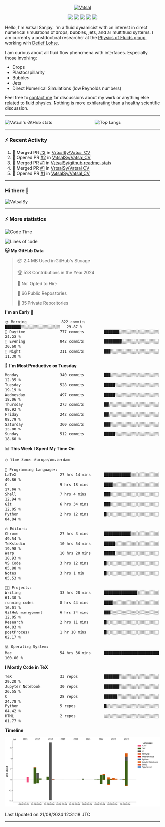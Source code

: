 <center>

[<img alt="Vatsal" width="200px" src="https://www.dropbox.com/s/dxyybgtblo8er6h/Logo_Vatsal_Vector.png?raw=1">](https://www.vatsalsanjay.com)

[<img src="https://img.shields.io/badge/googlescholar-4285F4?&style=for-the-badge&logo=googlescholar&logoColor=white">](https://scholar.google.com/citations?hl=en&user=67aQviYAAAAJ)
[<img src="https://img.shields.io/static/v1.svg?&style=for-the-badge&logo=ResearchGate&label=&message=ResearchGate&logoColor=white&color=green">](https://www.researchgate.net/profile/Vatsal-Sanjay-2)
[<img src="https://img.shields.io/badge/twitter-1DA1F2?&style=for-the-badge&logo=twitter&logoColor=white">](https://twitter.com/VatsalSanjay)
[<img src="https://img.shields.io/badge/linkedin-0A66C2?&style=for-the-badge&logo=linkedin">](https://www.linkedin.com/in/vatsalsanjay/)
[<img src="https://img.shields.io/badge/orcid-A6CE39?&style=for-the-badge&logo=orcid&logoColor=white">](https://orcid.org/0000-0002-4293-6099)

</center>

Hello, I'm Vatsal Sanjay. I'm a fluid dynamicist with an interest in direct numerical simulations of drops, bubbles, jets, and all multifluid systems. I am currently a postdoctoral researcher at the [Physics of Fluids group](https://pof.tnw.utwente.nl), working with [Detlef Lohse](https://en.wikipedia.org/wiki/Detlef_Lohse). 

I am curious about all fluid flow phenomena with interfaces. Especially those involving:

- Drops
- Plastocapillarity
- Bubbles
- Jets
- Direct Numerical Simulations (low Reynolds numbers)

Feel free to [contact me](mailto:contact@vatsalsanjay.com) for discussions about my work or anything else related to fluid physics. Nothing is more exhilarating than a healthy scientific discussion.

<!-- ![Vatsal's GitHub stats](https://github-readme-stats-xi-wine-74.vercel.app/api?username=VatsalSy&show_icons=true&theme=vision-friendly-dark)

![Top Langs](https://github-readme-stats-xi-wine-74.vercel.app/api/top-langs/?username=VatsalSy&layout=compact&theme=vision-friendly-dark) -->

---
<div style="display: flex; justify-content: space-between;">
    <img src="https://github-readme-stats-xi-wine-74.vercel.app/api?username=VatsalSy&show_icons=true&theme=vision-friendly-dark" alt="Vatsal's GitHub stats" style="width: 55%;">
    <img src="https://github-readme-stats-xi-wine-74.vercel.app/api/top-langs/?username=VatsalSy&layout=compact&theme=vision-friendly-dark" alt="Top Langs" style="width: 42%;">
</div>

---

### :zap: Recent Activity

<!--START_SECTION:activity-->
1. 🎉 Merged PR [#2](https://github.com/VatsalSy/Vatsal_CV/pull/2) in [VatsalSy/Vatsal_CV](https://github.com/VatsalSy/Vatsal_CV)
2. 💪 Opened PR [#2](https://github.com/VatsalSy/Vatsal_CV/pull/2) in [VatsalSy/Vatsal_CV](https://github.com/VatsalSy/Vatsal_CV)
3. 🎉 Merged PR [#1](https://github.com/VatsalSy/github-readme-stats/pull/1) in [VatsalSy/github-readme-stats](https://github.com/VatsalSy/github-readme-stats)
4. 🎉 Merged PR [#1](https://github.com/VatsalSy/Vatsal_CV/pull/1) in [VatsalSy/Vatsal_CV](https://github.com/VatsalSy/Vatsal_CV)
5. 💪 Opened PR [#1](https://github.com/VatsalSy/Vatsal_CV/pull/1) in [VatsalSy/Vatsal_CV](https://github.com/VatsalSy/Vatsal_CV)
<!--END_SECTION:activity-->
---

### Hi there 👋
<p align="left"> <img src="https://komarev.com/ghpvc/?username=VatsalSy&label=Profile%20views&color=orange&style=for-the-badge" alt="VatsalSy" /> </p>

---
### :zap: More statistics

<!--START_SECTION:waka-->
![Code Time](http://img.shields.io/badge/Code%20Time-201%20hrs%2015%20mins-blue)

![Lines of code](https://img.shields.io/badge/From%20Hello%20World%20I%27ve%20Written-20.3%20million%20lines%20of%20code-blue)

**🐱 My GitHub Data** 

> 📦 2.4 MB Used in GitHub's Storage 
 > 
> 🏆 528 Contributions in the Year 2024
 > 
> 🚫 Not Opted to Hire
 > 
> 📜 66 Public Repositories 
 > 
> 🔑 35 Private Repositories 
 > 
**I'm an Early 🐤** 

```text
🌞 Morning                822 commits         ███████░░░░░░░░░░░░░░░░░░   29.87 % 
🌆 Daytime                777 commits         ███████░░░░░░░░░░░░░░░░░░   28.23 % 
🌃 Evening                842 commits         ████████░░░░░░░░░░░░░░░░░   30.60 % 
🌙 Night                  311 commits         ███░░░░░░░░░░░░░░░░░░░░░░   11.30 % 
```
📅 **I'm Most Productive on Tuesday** 

```text
Monday                   340 commits         ███░░░░░░░░░░░░░░░░░░░░░░   12.35 % 
Tuesday                  528 commits         █████░░░░░░░░░░░░░░░░░░░░   19.19 % 
Wednesday                497 commits         █████░░░░░░░░░░░░░░░░░░░░   18.06 % 
Thursday                 273 commits         ██░░░░░░░░░░░░░░░░░░░░░░░   09.92 % 
Friday                   242 commits         ██░░░░░░░░░░░░░░░░░░░░░░░   08.79 % 
Saturday                 360 commits         ███░░░░░░░░░░░░░░░░░░░░░░   13.08 % 
Sunday                   512 commits         █████░░░░░░░░░░░░░░░░░░░░   18.60 % 
```


📊 **This Week I Spent My Time On** 

```text
🕑︎ Time Zone: Europe/Amsterdam

💬 Programming Languages: 
LaTeX                    27 hrs 14 mins      ████████████░░░░░░░░░░░░░   49.86 % 
C                        9 hrs 18 mins       ████░░░░░░░░░░░░░░░░░░░░░   17.06 % 
Shell                    7 hrs 4 mins        ███░░░░░░░░░░░░░░░░░░░░░░   12.94 % 
Git                      6 hrs 34 mins       ███░░░░░░░░░░░░░░░░░░░░░░   12.05 % 
Python                   2 hrs 12 mins       █░░░░░░░░░░░░░░░░░░░░░░░░   04.04 % 

🔥 Editors: 
Chrome                   27 hrs 3 mins       ████████████░░░░░░░░░░░░░   49.54 % 
TeXstudio                10 hrs 54 mins      █████░░░░░░░░░░░░░░░░░░░░   19.98 % 
Warp                     10 hrs 20 mins      █████░░░░░░░░░░░░░░░░░░░░   18.93 % 
VS Code                  3 hrs 12 mins       █░░░░░░░░░░░░░░░░░░░░░░░░   05.88 % 
Notes                    3 hrs 1 min         █░░░░░░░░░░░░░░░░░░░░░░░░   05.53 % 

🐱‍💻 Projects: 
Writing                  33 hrs 28 mins      ███████████████░░░░░░░░░░   61.30 % 
running codes            8 hrs 44 mins       ████░░░░░░░░░░░░░░░░░░░░░   16.01 % 
GitHub management        6 hrs 34 mins       ███░░░░░░░░░░░░░░░░░░░░░░   12.05 % 
Research                 2 hrs 11 mins       █░░░░░░░░░░░░░░░░░░░░░░░░   04.03 % 
postProcess              1 hr 10 mins        █░░░░░░░░░░░░░░░░░░░░░░░░   02.17 % 

💻 Operating System: 
Mac                      54 hrs 36 mins      █████████████████████████   100.00 % 
```

**I Mostly Code in TeX** 

```text
TeX                      33 repos            ███████░░░░░░░░░░░░░░░░░░   29.20 % 
Jupyter Notebook         30 repos            ███████░░░░░░░░░░░░░░░░░░   26.55 % 
C                        28 repos            ██████░░░░░░░░░░░░░░░░░░░   24.78 % 
Python                   5 repos             █░░░░░░░░░░░░░░░░░░░░░░░░   04.42 % 
HTML                     2 repos             ░░░░░░░░░░░░░░░░░░░░░░░░░   01.77 % 
```



**Timeline**

![Lines of Code chart](https://raw.githubusercontent.com/VatsalSy/VatsalSy/main/assets/bar_graph.png)


 Last Updated on 21/08/2024 12:31:18 UTC
<!--END_SECTION:waka-->
---
